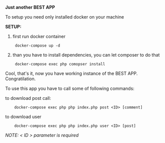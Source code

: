 **Just another BEST APP**

To setup you need only installed docker on your machine

**SETUP:**
1. first run docker container

        docker-compose up -d
        
2. than you have to install dependencies, you can let composer to do that
        
        docker-compose exec php comopser install
                
Cool, that's it, now you have working instance of the BEST APP. Congratilation.


To use this app you have to call some of following commands:
        
to download post call:

        docker-compose exec php php index.php post <ID> [comment]
to download user        
 
        docker-compose exec php php index.php user <ID> [post]
        
*NOTE: < ID > parameter is required*